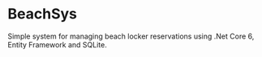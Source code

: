 # BeachSys

Simple system for managing beach locker reservations using .Net Core 6, Entity Framework and SQLite.
